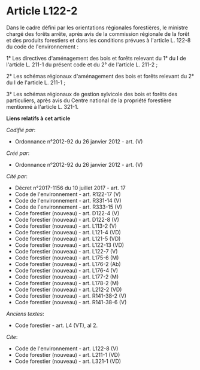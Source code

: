 # Article L122-2

Dans le cadre défini par les orientations régionales forestières, le ministre chargé des forêts arrête, après avis de la
commission régionale de la forêt et des produits forestiers et dans les conditions prévues à l'article L. 122-8 du code de
l'environnement : 

1° Les directives d'aménagement des bois et forêts relevant du 1° du I de l'article L. 211-1 du présent code et du 2° de
l'article L. 211-2 ; 

2° Les schémas régionaux d'aménagement des bois et forêts relevant du 2° du I de l'article L. 211-1 ; 

3° Les schémas régionaux de gestion sylvicole des bois et forêts des particuliers, après avis du Centre national de la
propriété forestière mentionné à l'article L. 321-1.

**Liens relatifs à cet article**

_Codifié par_:

  - Ordonnance n°2012-92 du 26 janvier 2012 - art. (V)

_Créé par_:

  - Ordonnance n°2012-92 du 26 janvier 2012 - art. (V)

_Cité par_:

  - Décret n°2017-1156 du 10 juillet 2017 - art. 17
  - Code de l'environnement - art. R122-17 (V)
  - Code de l'environnement - art. R331-14 (V)
  - Code de l'environnement - art. R333-15 (V)
  - Code forestier (nouveau) - art. D122-4 (V)
  - Code forestier (nouveau) - art. D122-8 (V)
  - Code forestier (nouveau) - art. L113-2 (V)
  - Code forestier (nouveau) - art. L121-4 (VD)
  - Code forestier (nouveau) - art. L121-5 (VD)
  - Code forestier (nouveau) - art. L122-13 (VD)
  - Code forestier (nouveau) - art. L122-7 (V)
  - Code forestier (nouveau) - art. L175-6 (M)
  - Code forestier (nouveau) - art. L176-2 (Ab)
  - Code forestier (nouveau) - art. L176-4 (V)
  - Code forestier (nouveau) - art. L177-2 (M)
  - Code forestier (nouveau) - art. L178-2 (M)
  - Code forestier (nouveau) - art. L212-2 (VD)
  - Code forestier (nouveau) - art. R141-38-2 (V)
  - Code forestier (nouveau) - art. R141-38-6 (V)

_Anciens textes_:

  - Code forestier - art. L4 (VT), al 2.

_Cite_:

  - Code de l'environnement - art. L122-8 (V)
  - Code forestier (nouveau) - art. L211-1 (VD)
  - Code forestier (nouveau) - art. L321-1 (VD)
